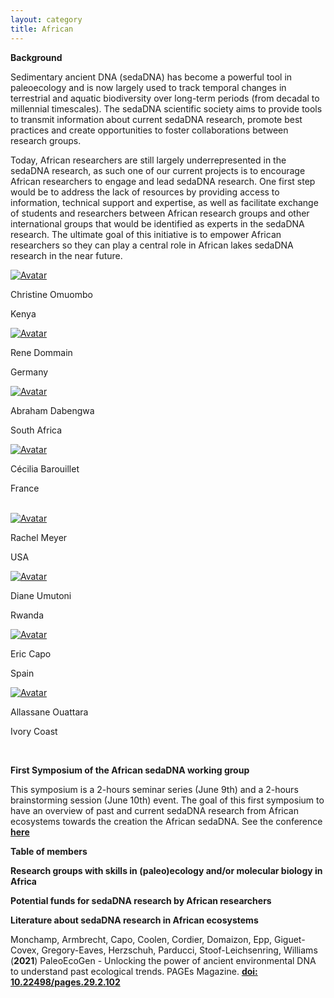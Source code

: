 ```yaml
---
layout: category
title: African
---
```


<div class="intro">
<p><b> Background</b></p>
<p>Sedimentary ancient DNA (sedaDNA) has become a powerful tool in paleoecology and is now largely used to track temporal changes in terrestrial and aquatic biodiversity over long-term periods (from decadal to millennial  timescales). The sedaDNA scientific society aims to provide tools to transmit information about current sedaDNA research, promote best practices and create opportunities to foster collaborations between research groups.</p>
<p>Today, African researchers are still largely underrepresented in the sedaDNA research, as such one of our current projects is to encourage African researchers to engage and lead sedaDNA research. One first step would be to address the lack of resources by providing access to information, technical support and expertise, as well as facilitate exchange of students and researchers between African research groups and other international groups that would be identified as experts in the sedaDNA research. The ultimate goal of this initiative is to empower African researchers so they can play a central role in African lakes sedaDNA research in the near future.</p>

<div class="avatar">

<div class ="member">
<div class="square"><a href="https://sites.google.com/uonbi.ac.ke/omuombo/home" target="_blank"><img src="{{ "/category/members/Tina_Omuombo.jpg" | relative_url }}" alt="Avatar" /></a></div>
<p>Christine Omuombo</p>
<p>Kenya</p>
</div>

<div class ="member">
<div class="square"><a href="https://scholar.google.de/citations?user=xx3i6sIAAAAJ&hl=en" target="_blank"><img src="{{ "/category/members/Rene_Dommain.jpg" | relative_url }}" alt="Avatar" /></a></div>
<p>Rene Dommain</p>
<p>Germany</p>
<p></p>
</div>

<div class ="member">
<div class="square"><a href="https://www.researchgate.net/profile/Abraham-Dabengwa" target="_blank"><img src="{{ "/assets/board-members/Kevin.jpg" | relative_url }}" alt="Avatar" /></a></div>
<p>Abraham Dabengwa</p>
<p>South Africa</p>
</div>
  
<div class ="member">
<div class="square"><a href="https://www.researchgate.net/profile/Cecilia-Barouillet" target="_blank"><img src="{{ "/assets/board-members/Cecilia2.jpg" | relative_url }}" alt="Avatar" /></a></div>
<p>Cécilia Barouillet</p>
<p>France</p>
</div>
<br>  
</div>

<div class="avatar">
<div class ="member">
<div class="square"><a href="http://www.ucedna.com" target="_blank"><img src="{{ "/category/members/Rachel_Meyer.jpg" | relative_url }}" alt="Avatar" /></a></div>
<p>Rachel Meyer</p>
<p>USA</p>
</div>

<div class ="member">
<div class="square"><a href="https://www.researchgate.net/profile/Diane-Umutoni" target="_blank"><img src="{{ "/category/members/Diane_Umutoni.jpg" | relative_url }}" alt="Avatar" /></a></div>
<p>Diane Umutoni</p>
<p>Rwanda</p>
<p></p>
</div>

<div class ="member">
<div class="square"><a href="https://ercapo.wixsite.com/sedadna-society/ericcapo" target="_blank"><img src="{{ "/assets/board-members/Eric.png" | relative_url }}" alt="Avatar" /></a></div>
<p>Eric Capo</p>
<p>Spain</p>
</div>
  
<div class ="member">
<div class="square"><a href="https://www.univ-na.ci/" target="_blank"><img src="{{ "/category/members/Allassane_Ouattara.jpg" | relative_url }}" alt="Avatar" /></a></div>
<p>Allassane Ouattara</p>
<p>Ivory Coast</p>
</div>
<br>  
</div>

<p><b>First Symposium of the African sedaDNA working group</b></p>

<p>This symposium is a 2-hours seminar series (June 9th) and a 2-hours brainstorming session (June 10th) event. The goal of this first symposium to have an overview of past and current sedaDNA research from African ecosystems towards the creation the African sedaDNA. See the conference <a href="https://www.youtube.com/watch?v=17sp_5l928s&feature=emb_title" target="_blank"><b>here</b></a></p>

<p><b>Table of members</b></p> 

<p><b>Research groups with skills in (paleo)ecology and/or molecular biology in Africa</b></p>
  
 <p><b>Potential funds for sedaDNA research by African researchers</b></p>
  
  
<p><b>Literature about sedaDNA research in African ecosystems</b></p>

<p>Monchamp, Armbrecht, Capo, Coolen, Cordier, Domaizon, Epp, Giguet-Covex, Gregory-Eaves, Herzschuh, Parducci, Stoof-Leichsenring, Williams (<b>2021</b>) PaleoEcoGen - Unlocking the power of ancient environmental DNA to understand past ecological trends. PAGEs Magazine. <a href="https://pastglobalchanges.org/publications/pages-magazines/pages-magazine/128666" target="_blank"><b>doi: 10.22498/pages.29.2.102</b></a>  </p>

